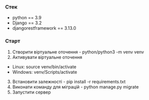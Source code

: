 ### Стек
- python == 3.9
- Django == 3.2
- djangorestframework == 3.13.0

### Старт
1. Створити віртуальне оточення - python/python3 -m venv venv
2. Активувати віртуальне оточення
* Linux: source venv/bin/activate
* Windows: venv/Scripts/activate  
3. Встановити залежності - pip install -r requirements.txt
4. Виконати команду для міграцій - python manage.py migrate
5. Запустити сервер
